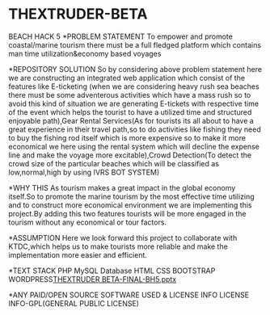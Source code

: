 # THEXTRUDER-BETA
BEACH HACK 5
*PROBLEM STATEMENT
To empower and promote coastal/marine tourism there must be a full fledged platform which contains man time utilization&economy based voyages

*REPOSITORY SOLUTION
So by considering above problem statement here we are constructing an integrated web application which consist of the features like E-ticketing
(when we are considering heavy rush sea beaches there must be some adventerous activities which have a mass rush so to avoid this kind
of situation we are generating E-tickets with respective time of the event which helps the tourist to have a utilized time and structured 
enjoyable path),Gear Rental Services(As for tourists its all about to have a great experience in their travel path,so to do activities like fishing
they need to buy the fishing rod itself which is more expensive so to make it more economical we here using the rental system which will 
decline the expense line and make the voyage more excitable),Crowd Detection(To detect the crowd size of the particular beaches which will be 
classified as low,normal,high by using IVRS BOT SYSTEM)

*WHY THIS
As tourism makes a great impact in the global economy itself.So to promote the marine tourism by the most effective time utilizing and to
construct more economical environment we are implementing this project.By adding this two features tourists will be more engaged in the tourism
without any economical or tour factors.

*ASSUMPTION
Here we look forward this project to collaborate with KTDC,which helps us to make tourists more reliable and make the implementation more 
easier and efficient.

*TEXT STACK
PHP
MySQL Database
HTML
CSS
BOOTSTRAP
WORDPRESS[THEXTRUDER BETA-FINAL-BH5.pptx](https://github.com/AbduRouf/THEXTRUDER-BETA-AQUESSE/files/10323500/THEXTRUDER.BETA-FINAL-BH5.pptx)


*ANY PAID/OPEN SOURCE SOFTWARE USED & LICENSE INFO
LICENSE INFO-GPL(GENERAL PUBLIC LICENSE)
